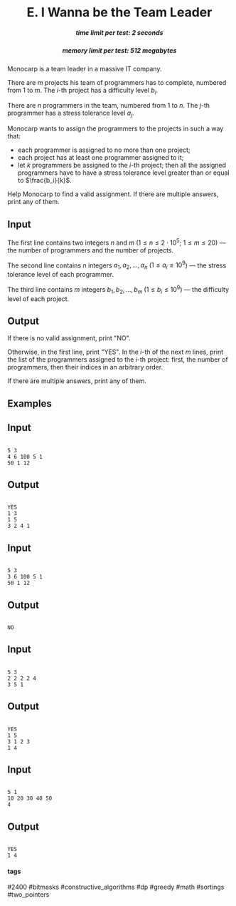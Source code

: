 <h1 style='text-align: center;'> E. I Wanna be the Team Leader</h1>

<h5 style='text-align: center;'>time limit per test: 2 seconds</h5>
<h5 style='text-align: center;'>memory limit per test: 512 megabytes</h5>

Monocarp is a team leader in a massive IT company.

There are $m$ projects his team of programmers has to complete, numbered from $1$ to $m$. The $i$-th project has a difficulty level $b_i$.

There are $n$ programmers in the team, numbered from $1$ to $n$. The $j$-th programmer has a stress tolerance level $a_j$.

Monocarp wants to assign the programmers to the projects in such a way that: 

* each programmer is assigned to no more than one project;
* each project has at least one programmer assigned to it;
* let $k$ programmers be assigned to the $i$-th project; then all the assigned programmers have to have a stress tolerance level greater than or equal to $\frac{b_i}{k}$.

Help Monocarp to find a valid assignment. If there are multiple answers, print any of them.

## Input

The first line contains two integers $n$ and $m$ ($1 \le n \le 2 \cdot 10^5$; $1 \le m \le 20$) — the number of programmers and the number of projects.

The second line contains $n$ integers $a_1, a_2, \dots, a_n$ ($1 \le a_i \le 10^9$) — the stress tolerance level of each programmer.

The third line contains $m$ integers $b_1, b_2, \dots, b_m$ ($1 \le b_i \le 10^9$) — the difficulty level of each project.

## Output

If there is no valid assignment, print "NO".

Otherwise, in the first line, print "YES". In the $i$-th of the next $m$ lines, print the list of the programmers assigned to the $i$-th project: first, the number of programmers, then their indices in an arbitrary order.

If there are multiple answers, print any of them.

## Examples

## Input


```

5 3
4 6 100 5 1
50 1 12

```
## Output


```

YES
1 3
1 5
3 2 4 1

```
## Input


```

5 3
3 6 100 5 1
50 1 12

```
## Output


```

NO

```
## Input


```

5 3
2 2 2 2 4
3 5 1

```
## Output


```

YES
1 5
3 1 2 3
1 4

```
## Input


```

5 1
10 20 30 40 50
4

```
## Output


```

YES
1 4

```


#### tags 

#2400 #bitmasks #constructive_algorithms #dp #greedy #math #sortings #two_pointers 